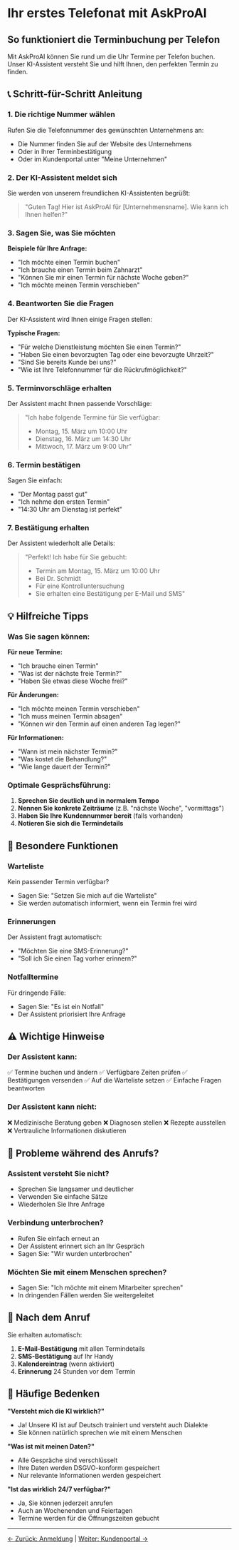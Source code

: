 # Ihr erstes Telefonat mit AskProAI

## So funktioniert die Terminbuchung per Telefon

Mit AskProAI können Sie rund um die Uhr Termine per Telefon buchen. Unser KI-Assistent versteht Sie und hilft Ihnen, den perfekten Termin zu finden.

## 📞 Schritt-für-Schritt Anleitung

### 1. Die richtige Nummer wählen
Rufen Sie die Telefonnummer des gewünschten Unternehmens an:
- Die Nummer finden Sie auf der Website des Unternehmens
- Oder in Ihrer Terminbestätigung
- Oder im Kundenportal unter "Meine Unternehmen"

### 2. Der KI-Assistent meldet sich
Sie werden von unserem freundlichen KI-Assistenten begrüßt:
> "Guten Tag! Hier ist AskProAI für [Unternehmensname]. Wie kann ich Ihnen helfen?"

### 3. Sagen Sie, was Sie möchten

**Beispiele für Ihre Anfrage:**
- "Ich möchte einen Termin buchen"
- "Ich brauche einen Termin beim Zahnarzt"
- "Können Sie mir einen Termin für nächste Woche geben?"
- "Ich möchte meinen Termin verschieben"

### 4. Beantworten Sie die Fragen

Der KI-Assistent wird Ihnen einige Fragen stellen:

**Typische Fragen:**
- "Für welche Dienstleistung möchten Sie einen Termin?"
- "Haben Sie einen bevorzugten Tag oder eine bevorzugte Uhrzeit?"
- "Sind Sie bereits Kunde bei uns?"
- "Wie ist Ihre Telefonnummer für die Rückrufmöglichkeit?"

### 5. Terminvorschläge erhalten

Der Assistent macht Ihnen passende Vorschläge:
> "Ich habe folgende Termine für Sie verfügbar:
> - Montag, 15. März um 10:00 Uhr
> - Dienstag, 16. März um 14:30 Uhr
> - Mittwoch, 17. März um 9:00 Uhr"

### 6. Termin bestätigen

Sagen Sie einfach:
- "Der Montag passt gut"
- "Ich nehme den ersten Termin"
- "14:30 Uhr am Dienstag ist perfekt"

### 7. Bestätigung erhalten

Der Assistent wiederholt alle Details:
> "Perfekt! Ich habe für Sie gebucht:
> - Termin am Montag, 15. März um 10:00 Uhr
> - Bei Dr. Schmidt
> - Für eine Kontrolluntersuchung
> - Sie erhalten eine Bestätigung per E-Mail und SMS"

## 💡 Hilfreiche Tipps

### Was Sie sagen können:

**Für neue Termine:**
- "Ich brauche einen Termin"
- "Was ist der nächste freie Termin?"
- "Haben Sie etwas diese Woche frei?"

**Für Änderungen:**
- "Ich möchte meinen Termin verschieben"
- "Ich muss meinen Termin absagen"
- "Können wir den Termin auf einen anderen Tag legen?"

**Für Informationen:**
- "Wann ist mein nächster Termin?"
- "Was kostet die Behandlung?"
- "Wie lange dauert der Termin?"

### Optimale Gesprächsführung:

1. **Sprechen Sie deutlich und in normalem Tempo**
2. **Nennen Sie konkrete Zeiträume** (z.B. "nächste Woche", "vormittags")
3. **Haben Sie Ihre Kundennummer bereit** (falls vorhanden)
4. **Notieren Sie sich die Termindetails**

## 🌟 Besondere Funktionen

### Warteliste
Kein passender Termin verfügbar?
- Sagen Sie: "Setzen Sie mich auf die Warteliste"
- Sie werden automatisch informiert, wenn ein Termin frei wird

### Erinnerungen
Der Assistent fragt automatisch:
- "Möchten Sie eine SMS-Erinnerung?"
- "Soll ich Sie einen Tag vorher erinnern?"

### Notfalltermine
Für dringende Fälle:
- Sagen Sie: "Es ist ein Notfall"
- Der Assistent priorisiert Ihre Anfrage

## ⚠️ Wichtige Hinweise

### Der Assistent kann:
✅ Termine buchen und ändern
✅ Verfügbare Zeiten prüfen
✅ Bestätigungen versenden
✅ Auf die Warteliste setzen
✅ Einfache Fragen beantworten

### Der Assistent kann nicht:
❌ Medizinische Beratung geben
❌ Diagnosen stellen
❌ Rezepte ausstellen
❌ Vertrauliche Informationen diskutieren

## 🔧 Probleme während des Anrufs?

### Assistent versteht Sie nicht?
- Sprechen Sie langsamer und deutlicher
- Verwenden Sie einfache Sätze
- Wiederholen Sie Ihre Anfrage

### Verbindung unterbrochen?
- Rufen Sie einfach erneut an
- Der Assistent erinnert sich an Ihr Gespräch
- Sagen Sie: "Wir wurden unterbrochen"

### Möchten Sie mit einem Menschen sprechen?
- Sagen Sie: "Ich möchte mit einem Mitarbeiter sprechen"
- In dringenden Fällen werden Sie weitergeleitet

## 📱 Nach dem Anruf

Sie erhalten automatisch:
1. **E-Mail-Bestätigung** mit allen Termindetails
2. **SMS-Bestätigung** auf Ihr Handy
3. **Kalendereintrag** (wenn aktiviert)
4. **Erinnerung** 24 Stunden vor dem Termin

## 💭 Häufige Bedenken

**"Versteht mich die KI wirklich?"**
- Ja! Unsere KI ist auf Deutsch trainiert und versteht auch Dialekte
- Sie können natürlich sprechen wie mit einem Menschen

**"Was ist mit meinen Daten?"**
- Alle Gespräche sind verschlüsselt
- Ihre Daten werden DSGVO-konform gespeichert
- Nur relevante Informationen werden gespeichert

**"Ist das wirklich 24/7 verfügbar?"**
- Ja, Sie können jederzeit anrufen
- Auch an Wochenenden und Feiertagen
- Termine werden für die Öffnungszeiten gebucht

---

[← Zurück: Anmeldung](registration.md) | [Weiter: Kundenportal →](portal-overview.md)